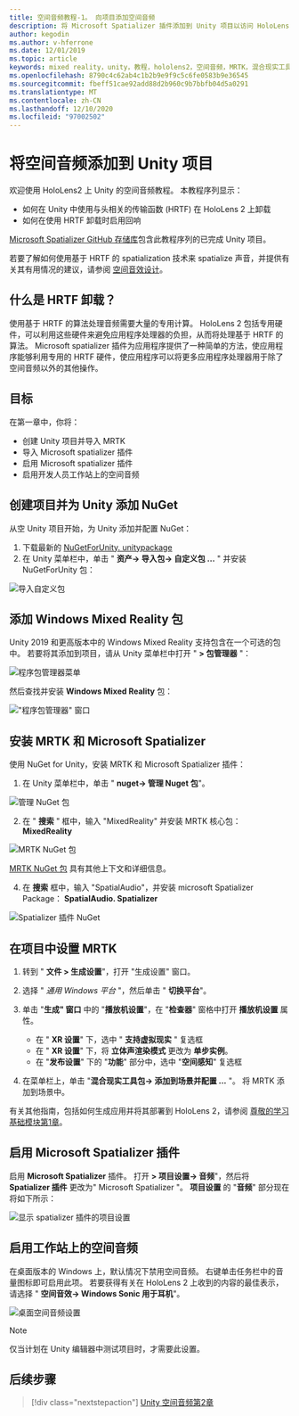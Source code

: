 ```yaml
---
title: 空间音频教程-1。 向项目添加空间音频
description: 将 Microsoft Spatializer 插件添加到 Unity 项目以访问 HoloLens 2 HRTF 硬件卸载。
author: kegodin
ms.author: v-hferrone
ms.date: 12/01/2019
ms.topic: article
keywords: mixed reality，unity，教程，hololens2，空间音频，MRTK，混合现实工具包，UWP，Windows 10，HRTF，head 相关传输函数，回音，Microsoft Spatializer
ms.openlocfilehash: 8790c4c62ab4c1b2b9e9f9c5c6fe0583b9e36545
ms.sourcegitcommit: fbeff51cae92add88d2b960c9b7bbfb04d5a0291
ms.translationtype: MT
ms.contentlocale: zh-CN
ms.lasthandoff: 12/10/2020
ms.locfileid: "97002502"
---
```

# <a name="adding-spatial-audio-to-your-unity-project"></a>将空间音频添加到 Unity 项目

欢迎使用 HoloLens2 上 Unity 的空间音频教程。 本教程序列显示：
* 如何在 Unity 中使用与头相关的传输函数 (HRTF) 在 HoloLens 2 上卸载
* 如何在使用 HRTF 卸载时启用回响

[Microsoft Spatializer GitHub 存储库](https://github.com/microsoft/spatialaudio-unity)包含此教程序列的已完成 Unity 项目。 

若要了解如何使用基于 HRTF 的 spatialization 技术来 spatialize 声音，并提供有关其有用情况的建议，请参阅 [空间音效设计](https://docs.microsoft.com/windows/mixed-reality/spatial-sound-design)。

## <a name="what-is-hrtf-offload"></a>什么是 HRTF 卸载？
使用基于 HRTF 的算法处理音频需要大量的专用计算。 HoloLens 2 包括专用硬件，可以利用这些硬件来避免应用程序处理器的负担，从而将处理基于 HRTF 的算法。  Microsoft spatializer 插件为应用程序提供了一种简单的方法，使应用程序能够利用专用的 HRTF 硬件，使应用程序可以将更多应用程序处理器用于除了空间音频以外的其他操作。

## <a name="objectives"></a>目标
在第一章中，你将：
* 创建 Unity 项目并导入 MRTK
* 导入 Microsoft spatializer 插件
* 启用 Microsoft spatializer 插件
* 启用开发人员工作站上的空间音频

## <a name="create-a-project-and-add-nuget-for-unity"></a>创建项目并为 Unity 添加 NuGet
从空 Unity 项目开始，为 Unity 添加并配置 NuGet：
1. 下载最新的 [NuGetForUnity. unitypackage](https://github.com/GlitchEnzo/NuGetForUnity/releases/latest)
2. 在 Unity 菜单栏中，单击 " **资产-> 导入包-> 自定义包 ...** " 并安装 NuGetForUnity 包：

![导入自定义包](images/spatial-audio/import-custom-package.png)

## <a name="add-the-windows-mixed-reality-package"></a>添加 Windows Mixed Reality 包
Unity 2019 和更高版本中的 Windows Mixed Reality 支持包含在一个可选的包中。 若要将其添加到项目，请从 Unity 菜单栏中打开 " **> 包管理器** "：

![程序包管理器菜单](images/spatial-audio/package-manager-menu.png)

然后查找并安装 **Windows Mixed Reality** 包：

!["程序包管理器" 窗口](images/spatial-audio/package-manager-window.png)

## <a name="install-mrtk-and-microsoft-spatializer"></a>安装 MRTK 和 Microsoft Spatializer
使用 NuGet for Unity，安装 MRTK 和 Microsoft Spatializer 插件：
1. 在 Unity 菜单栏中，单击 " **nuget-> 管理 Nuget 包**"。

![管理 NuGet 包](images/spatial-audio/manage-nuget-packages.png)

2. 在 " **搜索** " 框中，输入 "MixedReality" 并安装 MRTK 核心包： **MixedReality**

![MRTK NuGet 包](images/spatial-audio/mrtk-nuget-package.png)

[MRTK NuGet 包](https://microsoft.github.io/MixedRealityToolkit-Unity/Documentation/MRTKNuGetPackage.html) 具有其他上下文和详细信息。

4. 在 **搜索** 框中，输入 "SpatialAudio"，并安装 microsoft Spatializer Package： **SpatialAudio. Spatializer**

![Spatializer 插件 NuGet](images/spatial-audio/spatializer-plugin-nuget.png)

## <a name="set-up-mrtk-in-your-project"></a>在项目中设置 MRTK

1. 转到 " **文件 > 生成设置**"，打开 "生成设置" 窗口。

2. 选择 " _通用 Windows 平台_ "，然后单击 " **切换平台**"。

3. 单击 "**生成" 窗口** 中的 "**播放机设置**"，在 "**检查器**" 窗格中打开 **播放机设置** 属性。
    * 在 " **XR 设置**" 下，选中 " **支持虚拟现实** " 复选框
    * 在 " **XR 设置**" 下，将 **立体声渲染模式** 更改为 **单步实例**。
    * 在 "**发布设置**" 下的 "**功能**" 部分中，选中 "**空间感知**" 复选框

4. 在菜单栏上，单击 "**混合现实工具包-> 添加到场景并配置 ...** "。 将 MRTK 添加到场景中。

有关其他指南，包括如何生成应用并将其部署到 HoloLens 2，请参阅 [尊敬的学习基础模块第1章](../../../mrlearning-base-ch1.md)。

## <a name="enable-the-microsoft-spatializer-plugin"></a>启用 Microsoft Spatializer 插件
启用 **Microsoft Spatializer** 插件。 打开 **> 项目设置-> 音频**"，然后将 **Spatializer 插件** 更改为" Microsoft Spatializer "。 **项目设置** 的 "**音频**" 部分现在将如下所示：

![显示 spatializer 插件的项目设置](images/spatial-audio/project-settings.png)

## <a name="enable-spatial-audio-on-your-workstation"></a>启用工作站上的空间音频
在桌面版本的 Windows 上，默认情况下禁用空间音频。 右键单击任务栏中的音量图标即可启用此项。 若要获得有关在 HoloLens 2 上收到的内容的最佳表示，请选择 " **空间音效-> Windows Sonic 用于耳机**"。

![桌面空间音频设置](images/spatial-audio/desktop-audio-settings.png)

> [!NOTE]
> 仅当计划在 Unity 编辑器中测试项目时，才需要此设置。

## <a name="next-steps"></a>后续步骤

> [!div class="nextstepaction"]
> [Unity 空间音频第2章](unity-spatial-audio-ch2.md)

